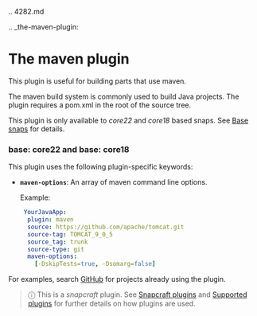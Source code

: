 .. 4282.md

.. _the-maven-plugin:

# The maven plugin

This plugin is useful for building parts that use maven.

The maven build system is commonly used to build Java projects. The plugin requires a pom.xml in the root of the source tree.

This plugin is only available to *core22* and *core18* based snaps. See [Base snaps](base-snaps.md) for details.

<h3 id='the-maven-plugin-heading--core22'>base: core22 and base: core18</h3>

This plugin uses the following plugin-specific keywords:

- **`maven-options`**:
  An array of maven command line options.

  Example:

  ```yaml
   YourJavaApp:
    plugin: maven
    source: https://github.com/apache/tomcat.git
    source-tag: TOMCAT_9_0_5
    source_tag: trunk
    source-type: git
    maven-options:
      [-DskipTests=true, -Dsomarg=false]
  ```

For examples, search [GitHub](https://github.com/search?q=path%3A**%2Fsnapcraft.yaml+gopath&type=code) for projects already using the plugin.

> ⓘ  This is a *snapcraft* plugin. See [Snapcraft plugins](snapcraft-plugins.md) and [Supported plugins](supported-plugins.md) for further details on how plugins are used.
